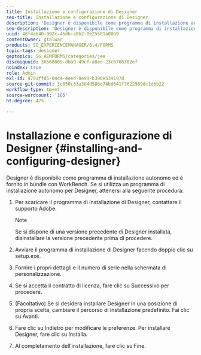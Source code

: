 ```yaml
---
title: Installazione e configurazione di Designer
seo-title: Installazione e configurazione di Designer
description: 'Designer è disponibile come programma di installazione autonomo e fornito in bundle con Workbench. Scopri come installare Designer autonomo.  '
seo-description: 'Designer è disponibile come programma di installazione autonomo e fornito in bundle con Workbench. Scopri come installare Designer autonomo.  '
uuid: 46f4a640-092c-46db-a0b2-8e25501a00b9
contentOwner: gtalwar
products: SG_EXPERIENCEMANAGER/6.4/FORMS
topic-tags: designer
geptopics: SG_AEMFORMS/categories/jee
discoiquuid: 36560809-dba9-49cf-a8ee-23c6766382ef
noindex: true
role: Admin
exl-id: 9791ffd5-04c4-4eed-8e99-b390e539197d
source-git-commit: 3c050c33a384d586d74bd641f7622989dc1d6b22
workflow-type: tm+mt
source-wordcount: '165'
ht-degree: 47%

---
```


# Installazione e configurazione di Designer {#installing-and-configuring-designer}

Designer è disponibile come programma di installazione autonomo ed è fornito in bundle con WorkBench. Se si utilizza un programma di installazione autonomo per Designer, attenersi alla seguente procedura:

1. Per scaricare il programma di installazione di Designer, contattare il supporto Adobe.

   >[!NOTE]
   >
   >Se si dispone di una versione precedente di Designer installata, disinstallare la versione precedente prima di procedere.

1. Avviare il programma di installazione di Designer facendo doppio clic su setup.exe.
1. Fornire i propri dettagli e il numero di serie nella schermata di personalizzazione.
1. Se si accetta il contratto di licenza, fare clic su Successivo per procedere.
1. (Facoltativo) Se si desidera installare Designer in una posizione di propria scelta, cambiare il percorso di installazione predefinito. Fai clic su Avanti.
1. Fare clic su Indietro per modificare le preferenze. Per installare Designer, fare clic su Installa.
1. Al completamento dell’installazione, fare clic su Fine.
